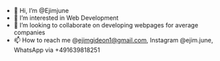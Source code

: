 - 👋 Hi, I’m @Ejimjune
- 👀 I’m interested in Web Development
- 💞️ I’m looking to collaborate on developing webpages for average companies
- 📫 How to reach me @ejimgideon1@gmail.com, Instagram @ejim.june, WhatsApp via +491639818251

<!---
Ejimjune/Ejimjune is a ✨ special ✨ repository because its `README.md` (this file) appears on your GitHub profile.
You can click the Preview link to take a look at your changes.
--->
